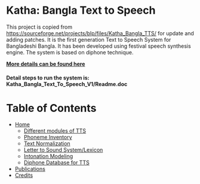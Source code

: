 # Katha: Bangla Text to Speech
This project is copied from https://sourceforge.net/projects/blp/files/Katha_Bangla_TTS/ for update and adding patches.
It is the first generation Text to Speech System for Bangladeshi Bangla. It has been developed using festival speech synthesis engine. The system is based on diphone technique. 

**[More details can be found here](https://github.com/firojalam/Katha-Bangla-TTS/wiki)**

#### Detail steps to run the system is: Katha_Bangla_Text_To_Speech_V1/Readme.doc

Table of Contents
=================

   * [Home](https://github.com/firojalam/Katha-Bangla-TTS/wiki/)
        * [Different modules of TTS](https://github.com/firojalam/Katha-Bangla-TTS/wiki/#different-modules-sof-tts-project)
        * [Phoneme Inventory](https://github.com/firojalam/Katha-Bangla-TTS/wiki/#phoneme-inventory)
        * [Text Normalization](https://github.com/firojalam/Katha-Bangla-TTS/wiki/#text-normalization)
        * [Letter to Sound System/Lexicon](https://github.com/firojalam/Katha-Bangla-TTS/wiki/#letter-to-sound-system-lexicon)
        * [Intonation Modeling](https://github.com/firojalam/Katha-Bangla-TTS/wiki/#intonation-modeling)
        * [Diphone Database for TTS](https://github.com/firojalam/Katha-Bangla-TTS/wiki/#diphone-database-for-tts)        
   * [Publications](https://github.com/firojalam/Katha-Bangla-TTS/wiki/Publications)
   * [Credits](https://github.com/firojalam/Katha-Bangla-TTS/wiki/Credits)
 
